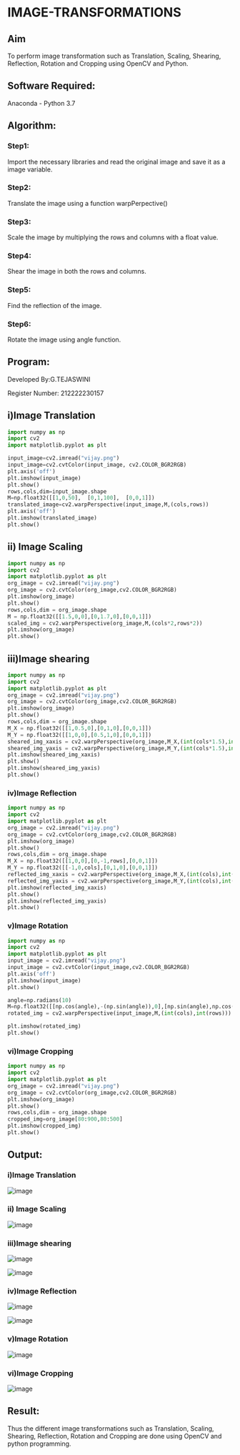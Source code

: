 # IMAGE-TRANSFORMATIONS

## Aim
To perform image transformation such as Translation, Scaling, Shearing, Reflection, Rotation and Cropping using OpenCV and Python.

## Software Required:
Anaconda - Python 3.7

## Algorithm:
### Step1:

Import the necessary libraries and read the original image and save it as a image variable.

### Step2:

Translate the image using a function warpPerpective()

### Step3:

Scale the image by multiplying the rows and columns with a float value.

### Step4:

Shear the image in both the rows and columns.

### Step5:

Find the reflection of the image.

### Step6:

Rotate the image using angle function.

## Program:

Developed By:G.TEJASWINI

Register Number: 212222230157

## i)Image Translation

```python
import numpy as np
import cv2
import matplotlib.pyplot as plt

input_image=cv2.imread("vijay.png")
input_image=cv2.cvtColor(input_image, cv2.COLOR_BGR2RGB)
plt.axis('off')
plt.imshow(input_image)
plt.show()
rows,cols,dim=input_image.shape
M=np.float32([[1,0,50],  [0,1,100],  [0,0,1]])
translated_image=cv2.warpPerspective(input_image,M,(cols,rows))
plt.axis('off')
plt.imshow(translated_image)
plt.show()
```

## ii) Image Scaling

```python
import numpy as np
import cv2
import matplotlib.pyplot as plt
org_image = cv2.imread("vijay.png")
org_image = cv2.cvtColor(org_image,cv2.COLOR_BGR2RGB)
plt.imshow(org_image)
plt.show()
rows,cols,dim = org_image.shape
M = np.float32([[1.5,0,0],[0,1.7,0],[0,0,1]])
scaled_img = cv2.warpPerspective(org_image,M,(cols*2,rows*2))
plt.imshow(org_image)
plt.show()
```


## iii)Image shearing

```python
import numpy as np
import cv2
import matplotlib.pyplot as plt
org_image = cv2.imread("vijay.png")
org_image = cv2.cvtColor(org_image,cv2.COLOR_BGR2RGB)
plt.imshow(org_image)
plt.show()
rows,cols,dim = org_image.shape
M_X = np.float32([[1,0.5,0],[0,1,0],[0,0,1]])
M_Y = np.float32([[1,0,0],[0.5,1,0],[0,0,1]])
sheared_img_xaxis = cv2.warpPerspective(org_image,M_X,(int(cols*1.5),int(rows*1.5)))
sheared_img_yaxis = cv2.warpPerspective(org_image,M_Y,(int(cols*1.5),int(rows*1.5)))
plt.imshow(sheared_img_xaxis)
plt.show()
plt.imshow(sheared_img_yaxis)
plt.show()
```


### iv)Image Reflection

```python
import numpy as np
import cv2
import matplotlib.pyplot as plt
org_image = cv2.imread("vijay.png")
org_image = cv2.cvtColor(org_image,cv2.COLOR_BGR2RGB)
plt.imshow(org_image)
plt.show()
rows,cols,dim = org_image.shape
M_X = np.float32([[1,0,0],[0,-1,rows],[0,0,1]])
M_Y = np.float32([[-1,0,cols],[0,1,0],[0,0,1]])
reflected_img_xaxis = cv2.warpPerspective(org_image,M_X,(int(cols),int(rows)))
reflected_img_yaxis = cv2.warpPerspective(org_image,M_Y,(int(cols),int(rows)))
plt.imshow(reflected_img_xaxis)
plt.show()
plt.imshow(reflected_img_yaxis)
plt.show()
```


### v)Image Rotation
```python
import numpy as np
import cv2
import matplotlib.pyplot as plt
input_image = cv2.imread("vijay.png")
input_image = cv2.cvtColor(input_image,cv2.COLOR_BGR2RGB)
plt.axis('off')
plt.imshow(input_image)
plt.show()

angle=np.radians(10)
M=np.float32([[np.cos(angle),-(np.sin(angle)),0],[np.sin(angle),np.cos(angle),0],[0,0,1]])
rotated_img = cv2.warpPerspective(input_image,M,(int(cols),int(rows)))

plt.imshow(rotated_img)
plt.show()
```



### vi)Image Cropping
```python
import numpy as np
import cv2
import matplotlib.pyplot as plt
org_image = cv2.imread("vijay.png")
org_image = cv2.cvtColor(org_image,cv2.COLOR_BGR2RGB)
plt.imshow(org_image)
plt.show()
rows,cols,dim = org_image.shape
cropped_img=org_image[80:900,80:500]
plt.imshow(cropped_img)
plt.show()
```





## Output:
### i)Image Translation

![image](https://github.com/TejaswiniGugananthan/IMAGE-TRANSFORMATIONS/assets/121222763/c6080119-a657-4e90-887c-96d5cab5fc44)


### ii) Image Scaling

![image](https://github.com/TejaswiniGugananthan/IMAGE-TRANSFORMATIONS/assets/121222763/442f2b3a-44d1-4a99-b6ee-9bb22ef875a7)


### iii)Image shearing

![image](https://github.com/TejaswiniGugananthan/IMAGE-TRANSFORMATIONS/assets/121222763/9c728086-ad6c-4451-90fe-0924af49768f)

![image](https://github.com/TejaswiniGugananthan/IMAGE-TRANSFORMATIONS/assets/121222763/ce3b580f-ec06-4850-96d2-44eb1d648ed4)


### iv)Image Reflection

![image](https://github.com/TejaswiniGugananthan/IMAGE-TRANSFORMATIONS/assets/121222763/1257a902-3eca-45df-93c6-7e29177377f0)

![image](https://github.com/TejaswiniGugananthan/IMAGE-TRANSFORMATIONS/assets/121222763/fbc9b170-a9ae-46ce-b8a4-99ac080a5d97)



### v)Image Rotation

![image](https://github.com/TejaswiniGugananthan/IMAGE-TRANSFORMATIONS/assets/121222763/6579ffc5-9b22-4d84-984b-2464a5b69982)



### vi)Image Cropping

![image](https://github.com/TejaswiniGugananthan/IMAGE-TRANSFORMATIONS/assets/121222763/8583fc8c-d956-4691-959b-7e60c8403176)




## Result: 

Thus the different image transformations such as Translation, Scaling, Shearing, Reflection, Rotation and Cropping are done using OpenCV and python programming.
